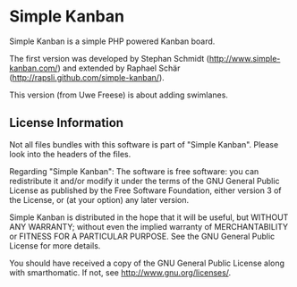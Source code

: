 Simple Kanban
=============

Simple Kanban is a simple PHP powered Kanban board.

The first version was developed by Stephan Schmidt (http://www.simple-kanban.com/) and extended by Raphael Schär (http://rapsli.github.com/simple-kanban/).

This version (from Uwe Freese) is about adding swimlanes.

License Information
-------------------

Not all files bundles with this software is part of "Simple Kanban". Please look into the headers of the files.

Regarding "Simple Kanban": The software is free software: you can redistribute it and/or modify it under the terms of the GNU General Public License as published by the Free Software Foundation, either version 3 of the License, or (at your option) any later version.

Simple Kanban is distributed in the hope that it will be useful, but WITHOUT ANY WARRANTY; without even the implied warranty of MERCHANTABILITY or FITNESS FOR A PARTICULAR PURPOSE. See the GNU General Public License for more details.

You should have received a copy of the GNU General Public License along with smarthomatic. If not, see http://www.gnu.org/licenses/.

